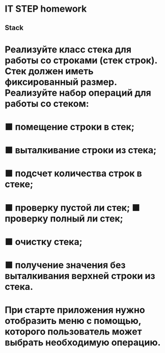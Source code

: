 # IT STEP homework

## Stack


# Реализуйте класс стека для работы со строками (стек строк). Стек должен иметь фиксированный размер. Реализуйте набор операций для работы со стеком: 
# ■ помещение строки в стек; 
# ■ выталкивание строки из стека; 
# ■ подсчет количества строк в стеке; 
# ■ проверку пустой ли стек; ■ проверку полный ли стек; 
# ■ очистку стека; 
# ■ получение значения без выталкивания верхней строки из стека. 
# При старте приложения нужно отобразить меню с помощью, которого пользователь может выбрать необходимую операцию.